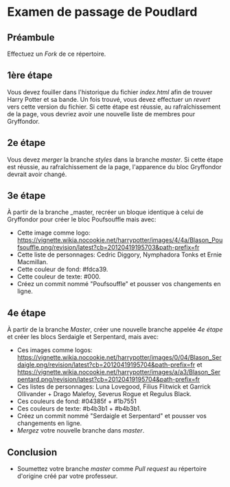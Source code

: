 # Examen de passage de Poudlard

## Préambule
Effectuez un _Fork_ de ce répertoire.

## 1ère étape
Vous devez fouiller dans l'historique du fichier _index.html_ afin de trouver Harry Potter et sa bande. Un fois trouvé, vous devez effectuer un _revert_ vers cette version du fichier. Si cette étape est réussie, au rafraîchissement de la page, vous devriez avoir une nouvelle liste de membres pour Gryffondor.

## 2e étape
Vous devez _merger_ la branche _styles_ dans la branche _master_. Si cette étape est réussie, au rafraîchissement de la page, l'apparence du bloc Gryffondor devrait avoir changé.

## 3e étape
À partir de la branche _master, recréer un bloque identique à celui de Gryffondor pour créer le bloc Poufsouffle mais avec:
- Cette image comme logo: https://vignette.wikia.nocookie.net/harrypotter/images/4/4a/Blason_Poufsouffle.png/revision/latest?cb=20120419195703&path-prefix=fr
- Cette liste de personnages: Cedric Diggory, Nymphadora Tonks et Ernie Macmillan.
- Cette couleur de fond: #fdca39.
- Cette couleur de texte: #000.
- Créez un commit nommé "Poufsouffle" et pousser vos changements en ligne.

## 4e étape
À partir de la branche _Master_, créer une nouvelle branche appelée _4e étape_ et créer les blocs Serdaigle et Serpentard, mais avec:
- Ces images comme logos: https://vignette.wikia.nocookie.net/harrypotter/images/0/04/Blason_Serdaigle.png/revision/latest?cb=20120419195704&path-prefix=fr et https://vignette.wikia.nocookie.net/harrypotter/images/a/a3/Blason_Serpentard.png/revision/latest?cb=20120419195704&path-prefix=fr
- Ces listes de personnages: Luna Lovegood, Filius Flitwick et Garrick Ollivander + Drago Malefoy, Severus Rogue et Regulus Black.
- Ces couleurs de fond: #04385f + #1b7551
- Ces couleurs de texte: #b4b3b1 + #b4b3b1.
- Créez un commit nommé "Serdaigle et Serpentard" et pousser vos changements en ligne.
- _Mergez_ votre nouvelle branche dans _master_.

## Conclusion
- Soumettez votre branche _master_ comme _Pull request_ au répertoire d'origine créé par votre professeur.
